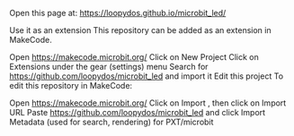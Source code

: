 Open this page at: https://loopydos.github.io/microbit_led/

Use it as an extension
This repository can be added as an extension in MakeCode.

Open https://makecode.microbit.org/
Click on New Project
Click on Extensions under the gear (settings) menu
Search for https://github.com/loopydos/microbit_led and import it
Edit this project
To edit this repository in MakeCode:

Open https://makecode.microbit.org/
Click on Import , then click on Import URL
Paste https://github.com/loopydos/microbit_led and click Import
Metadata (used for search, rendering)
for PXT/microbit

<script src="https://makecode.com/gh-pages-embed.js"></script> 
<script>makeCodeRender("{{ site.makecode.home_url }}", "{{ site.github.owner_name }}/{{ site.github.repository_name }}");</script>
